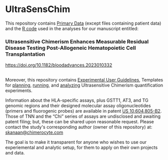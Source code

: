 # UltraSensChim
This repository contains [Primary Data](https://github.com/sbkanaan/UltraSensChim/tree/master/04_Code_and_primarydata_BloodAdvances_paper/Primary_data) (except files containing patient data) and the [R code](https://github.com/sbkanaan/UltraSensChim/blob/master/04_Code_and_primarydata_BloodAdvances_paper/221103_Chimerocyte_Rel_alloHCT.rmd) used in the analyses for our manuscript entitled:

### Ultrasensitive Chimerism Enhances Measurable Residual Disease Testing Post-Allogeneic Hematopoietic Cell Transplantation
https://doi.org/10.1182/bloodadvances.2023010332
##
Moreover, this repository contains [Experimental User Guidelines](https://github.com/sbkanaan/UltraSensChim/tree/master/01_Planning_Templates), Templates for [planning](https://github.com/sbkanaan/UltraSensChim/tree/master/01_Planning_Templates), [running](https://github.com/sbkanaan/UltraSensChim/tree/master/02_Running_on_QantStudio5), and [analyzing](https://github.com/sbkanaan/UltraSensChim/tree/master/03_Analyzing_Templates) Ultrasensitive Chimerism quantification experiments.

Information about the HLA-specific assays, plus GSTT1, AT3, and TG genomic regions and their designed molecular assay oligonucleotides (primers and fluorogenic probes) are available in patent [US 10,604,805-B2](https://patentcenter.uspto.gov/applications/14382105). Those of TNN and the “Chi” series of assays are undisclosed and awaiting patent filing; but, these can be shared upon reasonable request. Please contact the study's corresponding author (owner of this repository) at: skanaan@chimerocyte.com

The goal is to make it transparent for anyone who wishes to use our experiemental and analytic setup, for them to apply on their own projects and data.
##
